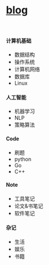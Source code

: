# [blog](https://Annazmr.github.io/blog/#/)

</br>

#### 计算机基础
* 数据结构
* 操作系统
* 计算机网络
* 数据库
* Linux

#### 人工智能
* 机器学习
* NLP
* 策略算法


#### Code
* 刷题
* python
* Go
* C++

#### Note
* 工具笔记
* 论文&书笔记
* 软件笔记

#### 杂记
* 生活
* 娱乐
* 书籍